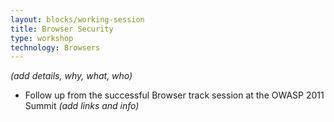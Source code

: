 ```yaml
---
layout: blocks/working-session
title: Browser Security
type: workshop
technology: Browsers
---
```


_(add details, why, what, who)_

* Follow up from the successful Browser track session at the OWASP 2011 Summit _(add links and info)_
